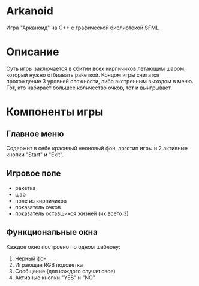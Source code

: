 # Arkanoid
Игра "Арканоид" на С++ с графической библиотекой SFML
# Описание
Суть игры заключается в сбитии всех кирпичиков летающим шаром, который нужно отбиавать ракеткой. Концом игры считатся прохождение 3 уровней сложности, либо экстренным выходом в меню. Тот, кто набирает большее количество очков, тот и выигрывает.

# Компоненты игры

## Главное меню
Содержит в себе красивый неоновый фон, логотип игры и 2 активные кнопки "Start" и "Exit".

## Игровое поле
- ракетка
- шар
- поле из кирпичиков
- показатель очков
- показатель оставшихся жизней (их всего 3)

## Функциональные окна
Каждое окно построено по одном шаблону:
1. Черный фон
2. Играющая RGB подсветка
3. Сообщение (для каждого случая свое)
4. Активные кнопки "YES" и "NO"




